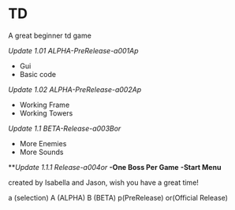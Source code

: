 # TD
A great beginner td game

*Update 1.01 ALPHA-PreRelease-a001Ap*
- Gui
- Basic code

*Update 1.02 ALPHA-PreRelease-a002Ap*
- Working Frame
- Working Towers

*Update 1.1 BETA-Release-a003Bor*
- More Enemies
- More Sounds

***Update 1.1.1 Release-a004or*
**-One Boss Per Game**
**-Start Menu**

created by Isabella and Jason, wish you have a great time!

a (selection)
A (ALPHA)
B (BETA)
p(PreRelease)
or(Official Release)
